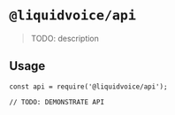 # `@liquidvoice/api`

> TODO: description

## Usage

```
const api = require('@liquidvoice/api');

// TODO: DEMONSTRATE API
```
